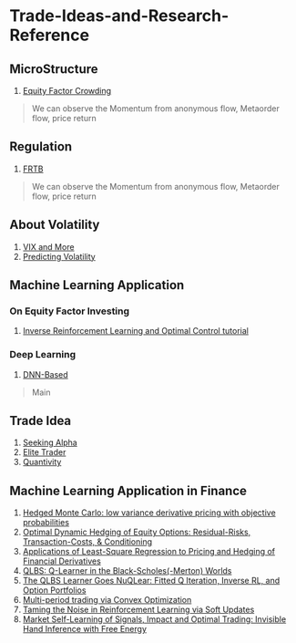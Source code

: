 # Trade-Ideas-and-Research-Reference

## MicroStructure
1. [Equity Factor Crowding](https://seekingalpha.com/)
> We can observe the Momentum from anonymous flow, Metaorder flow, price return

## Regulation
1. [FRTB](https://seekingalpha.com/)
> We can observe the Momentum from anonymous flow, Metaorder flow, price return

## About Volatility
1. [VIX and More](http://vixandmore.blogspot.com/)
2. [Predicting Volatility](https://blog.quantopian.com/predicting-volatility-by-dr-ernest-chan/)

## Machine Learning Application
### On Equity Factor Investing
1. [Inverse Reinforcement Learning and Optimal Control tutorial](https://thinkingwires.com/posts/2018-02-13-irl-tutorial-1.html)

### Deep Learning
1. [DNN-Based](https://seekingalpha.com/)
> Main

## Trade Idea
1. [Seeking Alpha](https://seekingalpha.com/)
2. [Elite Trader](https://www.elitetrader.com/et/)
3. [Quantivity ](https://quantivity.wordpress.com/)

## Machine Learning Application in Finance
1. [Hedged Monte Carlo: low variance derivative pricing with objective probabilities](https://arxiv.org/abs/cond-mat/0008147)
2. [Optimal Dynamic Hedging of Equity Options: Residual-Risks, Transaction-Costs, & Conditioning](https://papers.ssrn.com/sol3/papers.cfm?abstract_id=1530046)
3. [Applications of Least-Square Regression to Pricing and Hedging of Financial Derivatives](https://mediatum.ub.tum.de/doc/635889/file.pdf)
4. [QLBS: Q-Learner in the Black-Scholes(-Merton) Worlds](https://papers.ssrn.com/sol3/papers.cfm?abstract_id=3087076)
5. [The QLBS Learner Goes NuQLear: Fitted Q Iteration, Inverse RL, and Option Portfolios](https://papers.ssrn.com/sol3/papers.cfm?abstract_id=3102707)
6. [Multi-period trading via Convex Optimization](https://arxiv.org/abs/1705.00109)
7. [Taming the Noise in Reinforcement Learning via Soft Updates](http://lanl.arxiv.org/abs/1512.08562)
8. [Market Self-Learning of Signals, Impact and Optimal Trading: Invisible Hand Inference with Free Energy](https://papers.ssrn.com/sol3/papers.cfm?abstract_id=3174498)
